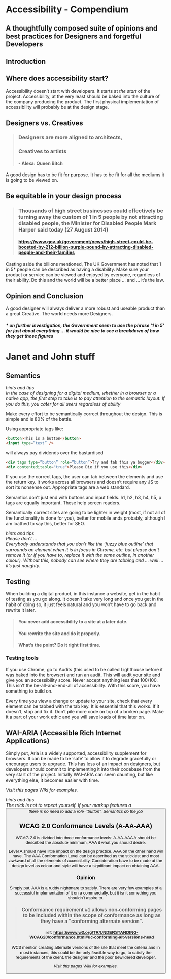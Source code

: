 # Accessibility - Compendium
## A thoughtfully composed suite of opinions and best practices for Designers and forgetful Developers

## Introduction

## Where does accessibility start?
Accessibility doesn’t start with developers. It starts at _the start_ of the project. 
Accessibility, at the very least should be baked into the culture of the company producing the product.
The first physical implementation of accessibility will probably be at the design stage.

## Designers vs. Creatives

> ### Designers are more aligned to architects,
> ### Creatives to artists
> #### - Alexa: Queen Bitch

A good design has to be fit for purpose. It has to be fit for all the mediums it is going to be viewed on.

## Be equitable in your design process

> ### Thousands of high street businesses could effectively be turning away the custom of 1 in 5 people by not attracting disabled people, the Minister for Disabled People Mark Harper said today (27 August 2014)
> #### https://www.gov.uk/government/news/high-street-could-be-boosted-by-212-billion-purple-pound-by-attracting-disabled-people-and-their-families

Casting aside the billions mentioned, The UK Government has noted that 1 in 5* people can be described as having a disability.
Make sure your product or service can be viewed and enjoyed by everyone, regardless of their ability.
Do this and the world will be a better place … and … it’s the law.

## Opinion and Conclusion
A good designer will always deliver a more robust and useable product than a great Creative.
The world needs more Designers.
##### * _on further investigation, the Government seem to use the phrase '1 in 5' for just about everything ... it would be nice to see a breakdown of how they get those figures_

# Janet and John stuff

## Semantics
_hints and tips_ <br />
_In the case of designing for a digital medium, whether in a browser or a native app, the first step to take is to pay attention to the semantic layout. If you do this, you cater for all users regardless of ability_

Make every effort to be semantically correct throughout the design. 
This is simple and is 80% of the battle.

Using appropriate tags like:
```html
<button>This is a button</button>
<input type=”text” />
```
will always pay dividends over the bastardised 
```html
<div tags type=”button” role=”button”>Try and tab this ya bugger</div>
<div contenteditable="true">Please Die if you use this</div>
```
If you use the correct tags, the user can tab between the elements and use the return key. 
It works across all browsers and doesn’t require any JS to sort its nonsense out. 
Appropriate tags are a web standard.

Semantics don’t just end with buttons and input fields.
h1, h2, h3, h4, h5, p tags are equally important.
These help screen readers.

Semantically correct sites are going to be lighter in weight (most, if not all of the functionality is done for you), better for mobile ands probably, although I am loathed to say this, better for SEO.

_hints and tips_ <br />
_Please don’t …_ <br />
_Everybody understands that you don’t like the ‘fuzzy blue outline’ that surrounds an element when it is in focus in Chrome, etc. but please don’t remove it (or if you have to, replace it with the same outline, in another colour). 
Without this, nobody can see where they are tabbing and … well … it’s just naughty._

## Testing

When building a digital product, in this instance a website, get in the habit of testing as you go along. It doesn’t take very long and once you get in the habit of doing so, it just feels natural and you won’t have to go back and rewrite it later.

> #### You never add accessibility to a site at a later date.
> #### You rewrite the site and do it properly.
> #### What’s the point? Do it right first time.

### Testing tools
If you use Chrome, go to Audits (this used to be called Lighthouse before it was baked into the browser) and run an audit. 
This will audit your site and give you an accessibility score.
Never accept anything less that 100/100. 
This isn’t the be-all-and-end-all of accessibility. With this score, you have something to build on.

Every time you view a change or update to your site, check that every element can be tabbed with the tab key. It is essential that this works. If it doesn’t, stop and fix it. Don’t pile more code on top of a broken page.
Make it a part of your work ethic and you will save loads of time later on.


## WAI-ARIA (Accessible Rich Internet Applications)
Simply put, Aria is a widely supported, accessibility supplement for browsers. It can be made to be ‘safe’ to allow it to degrade gracefully or encourage users to upgrade.
This has less of an impact on designers, but developers should commit to implementing it into their codebase from the very start of the project. 
Initially WAI-ARIA can seem daunting, but like everything else, it becomes easier with time.

_Visit this pages Wiki for examples._

_hints and tips_ <br />
_The trick is not to repeat yourself. If your markup features a <button> there is no need to add a role=”button”.  Semantics do the job_

## WCAG 2.0 Conformance Levels (A-AA-AAA)

WCAG 2.0 is divided into three conformance levels: A-AA-AAA
A should be described the absolute minimum, AAA it what you should desire.

Level A should have little impact on the design practice, AAA on the other hand will have.
The AAA Conformation Level can be described as the stickiest and most awkward of all the elements of accessibility. Consideration have to be made at the design level as colour and style will have a significant impact on obtaining AAA.

### Opinion
Simply put, AAA is a ruddy nightmare to satisfy. 
There are very few examples of a successful implementation of it on a commercially, but it isn’t something you shouldn’t aspire to.

> ### Conformance requirement #1 allows non-conforming pages to be included within the scope of conformance as long as they have a "conforming alternate version".
> #### ref: https://www.w3.org/TR/UNDERSTANDING-WCAG20/conformance.html#uc-conforming-alt-versions-head

WC3 mention creating alternate versions of the site that meet the criteria and in most instances, this could be the only feasible way to go, to satisfy the requirements of the client, the designer and the poor bewildered developer.

_Visit this pages Wiki for examples._



